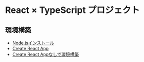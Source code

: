 # React × TypeScript プロジェクト

## 環境構築
- [Node.jsインストール](https://github.com/yoshiki81/Atomic-Design/blob/main/summary/node.md)
- [Create React App](https://github.com/yoshiki81/Atomic-Design/blob/main/summary/env.md)
- [Create React Appなしで環境構築](https://kosuke-space.com/react-typescript-without-create-react-app)

## 